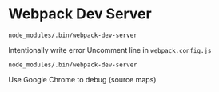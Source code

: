 # Webpack Dev Server

```
node_modules/.bin/webpack-dev-server
```
Intentionally write error
Uncomment line in `webpack.config.js`
```
node_modules/.bin/webpack-dev-server
```
Use Google Chrome to debug (source maps)
